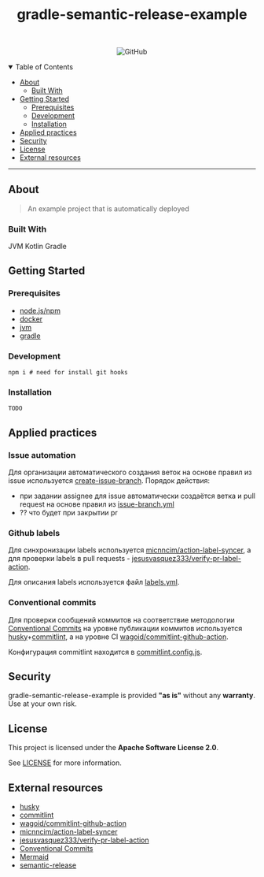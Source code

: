<div align="center">
<h1>gradle-semantic-release-example</h1>
<br />

![GitHub](https://img.shields.io/github/license/xzima/gradle-semantic-release-example?style=for-the-badge)

</div>
<details open="open">
<summary>Table of Contents</summary>

- [About](#about)
  - [Built With](#built-with)
- [Getting Started](#getting-started)
  - [Prerequisites](#prerequisites)
  - [Development](#development)
  - [Installation](#installation)
- [Applied practices](#applied-practices)
- [Security](#security)
- [License](#license)
- [External resources](#external-resources)

</details>

---

## About

> An example project that is automatically deployed

### Built With

JVM Kotlin Gradle

## Getting Started

### Prerequisites

- [node.js/npm](https://nodejs.org/en/download)
- [docker](https://docs.docker.com/engine/install)
- [jvm](https://adoptium.net/temurin/releases)
- [gradle](https://gradle.org/install/)

### Development

```shell
npm i # need for install git hooks
```

### Installation

```shell
TODO
```

## Applied practices

### Issue automation

Для организации автоматического создания веток на основе правил из issue используется [create-issue-branch].
Порядок действия:

- при задании assignee для issue автоматически создаётся ветка и pull request на основе правил
  из [issue-branch.yml](.github/issue-branch.yml)
- ?? что будет при закрытии pr

### Github labels

Для синхронизации labels используется [micnncim/action-label-syncer],
а для проверки labels в pull requests -
[jesusvasquez333/verify-pr-label-action].

Для описания labels используется файл [labels.yml](.github/labels.yml).

### Conventional commits

Для проверки сообщений коммитов на соответствие
методологии [Conventional Commits] на уровне публикации коммитов
используется [husky]+[commitlint], а на уровне
CI [wagoid/commitlint-github-action].

Конфигурация commitlint находится в [commitlint.config.js](configs/commitlint.config.js).

## Security

gradle-semantic-release-example is provided **"as is"** without any **warranty**. Use at your own risk.

## License

This project is licensed under the **Apache Software License 2.0**.

See [LICENSE](LICENSE) for more information.

## External resources

- [husky]
- [commitlint]
- [wagoid/commitlint-github-action]
- [micnncim/action-label-syncer]
- [jesusvasquez333/verify-pr-label-action]
- [Conventional Commits]
- [Mermaid](https://mermaid-js.github.io/mermaid/#/)
- [semantic-release](https://semantic-release.gitbook.io/semantic-release/)

[husky]:https://typicode.github.io/husky

[commitlint]:https://commitlint.js.org/

[wagoid/commitlint-github-action]:https://github.com/wagoid/commitlint-github-action

[micnncim/action-label-syncer]:https://github.com/micnncim/action-label-syncer

[jesusvasquez333/verify-pr-label-action]:https://github.com/jesusvasquez333/verify-pr-label-action

[Conventional Commits]:https://www.conventionalcommits.org/en/v1.0.0/

[create-issue-branch]:https://github.com/robvanderleek/create-issue-branch
